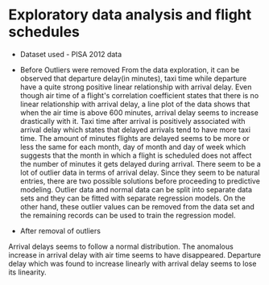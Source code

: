 # Exploratory data analysis and flight schedules

* Dataset used - PISA 2012 data

* Before Outliers were removed
From the data exploration, it can be observed that departure delay(in minutes), taxi time while departure have a quite strong positive linear relationship with arrival delay. Even though air time of a flight's correlation coefficient states that there is no linear relationship with arrival delay, a line plot of the data shows that when the air time is above 600 minutes, arrival delay seems to increase drastically with it. Taxi time after arrival is positively associated with arrival delay which states that delayed arrivals tend to have more taxi time. The amount of minutes flights are delayed seems to be more or less the same for each month, day of month and day of week which suggests that the month in which a flight is scheduled does not affect the number of minutes it gets delayed during arrival. There seem to be a lot of outlier data in terms of arrival delay. Since they seem to be natural entries, there are two possible solutions before proceeding to predictive modeling. Outlier data and normal data can be split into separate data sets and they can be fitted with separate regression models. On the other hand, these outlier values can be removed from the data set and the remaining records can be used to train the regression model.

* After removal of outliers

Arrival delays seems to follow a normal distribution. The anomalous increase in arrival delay with air time seems to have disappeared. Departure delay which was found to increase linearly with arrival delay seems to lose its linearity.

